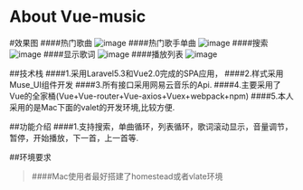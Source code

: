 # About Vue-music
#效果图
####热门歌曲
![image](https://github.com/LaravelChen/vue-music/raw/master/public/images/playlist.png)
####热门歌手单曲
![image](https://github.com/LaravelChen/vue-music/raw/master/public/images/hotsonger.png)
####搜索
![image](https://github.com/LaravelChen/vue-music/raw/master/public/images/searchmusic.png)
####显示歌词
![image](https://github.com/LaravelChen/vue-music/raw/master/public/images/showlyrics.png)
####播放列表
![image](https://github.com/LaravelChen/vue-music/raw/master/public/images/playlist.png)


##技术栈
####1.采用Laravel5.3和Vue2.0完成的SPA应用，
####2.样式采用Muse_UI组件开发
####3.所有接口采用网易云音乐的Api.
####4.主要采用了Vue的全家桶(Vue+Vue-router+Vue-axios+Vuex+webpack+npm)
####5.本人采用的是Mac下面的valet的开发环境,比较方便.

##功能介绍
####1.支持搜索，单曲循环，列表循环，歌词滚动显示，音量调节，暂停，开始播放，下一首，上一首等.

##环境要求
>####Mac使用者最好搭建了homestead或者vlate环境
